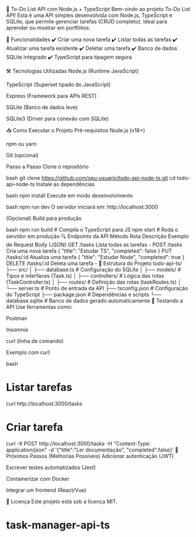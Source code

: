 📝 To-Do List API com Node.js + TypeScript
Bem-vindo ao projeto To-Do List API! Esta é uma API simples desenvolvida com Node.js, TypeScript e SQLite, que permite gerenciar tarefas (CRUD completo). Ideal para aprender ou mostrar em portfólios.

🚀 Funcionalidades
✔️ Criar uma nova tarefa
✔️ Listar todas as tarefas
✔️ Atualizar uma tarefa existente
✔️ Deletar uma tarefa
✔️ Banco de dados SQLite integrado
✔️ TypeScript para tipagem segura

🛠️ Tecnologias Utilizadas
Node.js (Runtime JavaScript)

TypeScript (Superset tipado do JavaScript)

Express (Framework para APIs REST)

SQLite (Banco de dados leve)

SQLite3 (Driver para conexão com SQLite)

📥 Como Executar o Projeto
Pré-requisitos
Node.js (v18+)

npm ou yarn

Git (opcional)

Passo a Passo
Clone o repositório

bash
git clone https://github.com/seu-usuario/todo-api-node-ts.git
cd todo-api-node-ts
Instale as dependências

bash
npm install
Execute em modo desenvolvimento

bash
npm run dev
O servidor iniciará em: http://localhost:3000

(Opcional) Build para produção

bash
npm run build  # Compila o TypeScript para JS
npm start      # Roda o servidor em produção
🔍 Endpoints da API
Método	Rota	Descrição	Exemplo de Request Body (JSON)
GET	/tasks	Lista todas as tarefas	-
POST	/tasks	Cria uma nova tarefa	{ "title": "Estudar TS", "completed": false }
PUT	/tasks/:id	Atualiza uma tarefa	{ "title": "Estudar Node", "completed": true }
DELETE	/tasks/:id	Deleta uma tarefa	-
📂 Estrutura do Projeto
todo-api-ts/
├── src/
│   ├── database.ts       # Configuração do SQLite
│   ├── models/           # Tipos e interfaces (Task.ts)
│   ├── controllers/      # Lógica das rotas (TaskController.ts)
│   ├── routes/           # Definição das rotas (taskRoutes.ts)
│   └── server.ts         # Ponto de entrada da API
├── tsconfig.json         # Configuração do TypeScript
├── package.json          # Dependências e scripts
└── database.sqlite       # Banco de dados gerado automaticamente
🧪 Testando a API
Use ferramentas como:

Postman

Insomnia

curl (linha de comando)

Exemplo com curl:

bash
# Listar tarefas
curl http://localhost:3000/tasks

# Criar tarefa
curl -X POST http://localhost:3000/tasks -H "Content-Type: application/json" -d '{"title":"Ler documentação", "completed":false}'
🚀 Próximos Passos (Melhorias Possíveis)
Adicionar autenticação (JWT)

Escrever testes automatizados (Jest)

Containerizar com Docker

Integrar um frontend (React/Vue)

📄 Licença
Este projeto está sob a licença MIT.

# task-manager-api-ts
